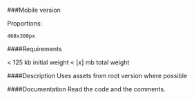 ###Mobile version

Proportions:

    468x300px


####Requirements

 < 125 kb initial weight
 < [x] mb total weight



####Description
Uses assets from root version where possible


####Documentation
Read the code and the comments.

